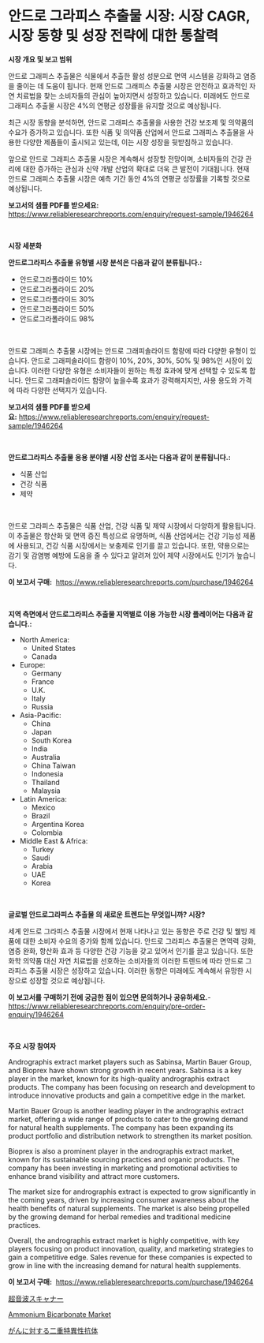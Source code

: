 <p><h1>안드로 그라피스 추출물 시장: 시장 CAGR, 시장 동향 및 성장 전략에 대한 통찰력</h1></p><p><strong>시장 개요 및 보고 범위</strong></p>
<p><p>안드로 그래피스 추출물은 식물에서 추출한 활성 성분으로 면역 시스템을 강화하고 염증을 줄이는 데 도움이 됩니다. 현재 안드로 그래피스 추출물 시장은 안전하고 효과적인 자연 치료법을 찾는 소비자들의 관심이 높아지면서 성장하고 있습니다. 미래에도 안드로 그래피스 추출물 시장은 4%의 연평균 성장률을 유지할 것으로 예상됩니다.</p><p>최근 시장 동향을 분석하면, 안드로 그래피스 추출물을 사용한 건강 보조제 및 의약품의 수요가 증가하고 있습니다. 또한 식품 및 의약품 산업에서 안드로 그래피스 추출물을 사용한 다양한 제품들이 출시되고 있는데, 이는 시장 성장을 뒷받침하고 있습니다.</p><p>앞으로 안드로 그래피스 추출물 시장은 계속해서 성장할 전망이며, 소비자들의 건강 관리에 대한 증가하는 관심과 신약 개발 산업의 확대로 더욱 큰 발전이 기대됩니다. 현재 안드로 그래피스 추출물 시장은 예측 기간 동안 4%의 연평균 성장률을 기록할 것으로 예상됩니다.</p></p>
<p><strong>보고서의 샘플 PDF를 받으세요:</strong> <a href="https://www.reliableresearchreports.com/enquiry/request-sample/1946264">https://www.reliableresearchreports.com/enquiry/request-sample/1946264</a></p>
<p>&nbsp;</p>
<p><strong>시장 세분화</strong></p>
<p><strong>안드로그라피스 추출물 유형별 시장 분석은 다음과 같이 분류됩니다.:</strong></p>
<p><ul><li>안드로그라폴라이드 10%</li><li>안드로그라폴라이드 20%</li><li>안드로그라폴라이드 30%</li><li>안드로그라폴라이드 50%</li><li>안드로그라폴라이드 98%</li></ul></p>
<p>&nbsp;</p>
<p><p>안드로 그래피스 추출물 시장에는 안드로 그래피솔라이드 함량에 따라 다양한 유형이 있습니다. 안드로 그래피솔라이드 함량이 10%, 20%, 30%, 50% 및 98%인 시장이 있습니다. 이러한 다양한 유형은 소비자들이 원하는 특정 효과에 맞게 선택할 수 있도록 합니다. 안드로 그래피솔라이드 함량이 높을수록 효과가 강력해지지만, 사용 용도와 가격에 따라 다양한 선택지가 있습니다.</p></p>
<p><strong>보고서의 샘플 PDF를 받으세요:</strong>&nbsp;<a href="https://www.reliableresearchreports.com/enquiry/request-sample/1946264">https://www.reliableresearchreports.com/enquiry/request-sample/1946264</a></p>
<p>&nbsp;</p>
<p><strong> 안드로그라피스 추출물 응용 분야별 시장 산업 조사는 다음과 같이 분류됩니다.:</strong></p>
<p><ul><li>식품 산업</li><li>건강 식품</li><li>제약</li></ul></p>
<p>&nbsp;</p>
<p><p>안드로 그라피스 추출물은 식품 산업, 건강 식품 및 제약 시장에서 다양하게 활용됩니다. 이 추출물은 항산화 및 면역 증진 특성으로 유명하며, 식품 산업에서는 건강 기능성 제품에 사용되고, 건강 식품 시장에서는 보충제로 인기를 끌고 있습니다. 또한, 약용으로는 감기 및 감염병 예방에 도움을 줄 수 있다고 알려져 있어 제약 시장에서도 인기가 높습니다.</p></p>
<p><strong>이 보고서 구매:</strong>&nbsp; <a href="https://www.reliableresearchreports.com/purchase/1946264">https://www.reliableresearchreports.com/purchase/1946264</a></p>
<p>&nbsp;</p>
<p><strong>지역 측면에서 안드로그라피스 추출물 지역별로 이용 가능한 시장 플레이어는 다음과 같습니다.:</strong></p>
<p><ul>
    <li>
        North America:
        <ul>
            <li>United States</li>
            <li>Canada</li>
        </ul>
    </li>
    <li>
        Europe:
        <ul>
            <li>Germany</li>
            <li>France</li>
            <li>U.K.</li>
            <li>Italy</li>
            <li>Russia</li>
        </ul>
    </li>
    <li>
        Asia-Pacific:
        <ul>
            <li>China</li>
            <li>Japan</li>
            <li>South Korea</li>
            <li>India</li>
            <li>Australia</li>
            <li>China Taiwan</li>
            <li>Indonesia</li>
            <li>Thailand</li>
            <li>Malaysia</li>
        </ul>
    </li>
    <li>
        Latin America:
        <ul>
            <li>Mexico</li>
            <li>Brazil</li>
            <li>Argentina Korea</li>
            <li>Colombia</li>
        </ul>
    </li>
    <li>
        Middle East & Africa:
        <ul>
            <li>Turkey</li>
            <li>Saudi</li>
            <li>Arabia</li>
            <li>UAE</li>
            <li>Korea</li>
        </ul>
    </li>
    </ul></p>
<p>&nbsp;</p>
<p><strong>글로벌 안드로그라피스 추출물 의 새로운 트렌드는 무엇입니까? 시장?</strong></p>
<p><p>세계 안드로 그라피스 추출물 시장에서 현재 나타나고 있는 동향은 주로 건강 및 웰빙 제품에 대한 소비자 수요의 증가와 함께 있습니다. 안드로 그라피스 추출물은 면역력 강화, 염증 완화, 항산화 효과 등 다양한 건강 기능을 갖고 있어서 인기를 끌고 있습니다. 또한 화학 의약품 대신 자연 치료법을 선호하는 소비자들의 이러한 트렌드에 따라 안드로 그라피스 추출물 시장은 성장하고 있습니다. 이러한 동향은 미래에도 계속해서 유망한 시장으로 성장할 것으로 예상됩니다.</p></p>
<p><strong>이 보고서를 구매하기 전에 궁금한 점이 있으면 문의하거나 공유하세요.</strong>- <a href="https://www.reliableresearchreports.com/enquiry/pre-order-enquiry/1946264">https://www.reliableresearchreports.com/enquiry/pre-order-enquiry/1946264</a></p>
<p>&nbsp;</p>
<p><strong>주요 시장 참여자</strong></p>
<p><p>Andrographis extract market players such as Sabinsa, Martin Bauer Group, and Bioprex have shown strong growth in recent years. Sabinsa is a key player in the market, known for its high-quality andrographis extract products. The company has been focusing on research and development to introduce innovative products and gain a competitive edge in the market.</p><p>Martin Bauer Group is another leading player in the andrographis extract market, offering a wide range of products to cater to the growing demand for natural health supplements. The company has been expanding its product portfolio and distribution network to strengthen its market position.</p><p>Bioprex is also a prominent player in the andrographis extract market, known for its sustainable sourcing practices and organic products. The company has been investing in marketing and promotional activities to enhance brand visibility and attract more customers.</p><p>The market size for andrographis extract is expected to grow significantly in the coming years, driven by increasing consumer awareness about the health benefits of natural supplements. The market is also being propelled by the growing demand for herbal remedies and traditional medicine practices.</p><p>Overall, the andrographis extract market is highly competitive, with key players focusing on product innovation, quality, and marketing strategies to gain a competitive edge. Sales revenue for these companies is expected to grow in line with the increasing demand for natural health supplements.</p></p>
<p><strong>이 보고서 구매:</strong>&nbsp;&nbsp;<a href="https://www.reliableresearchreports.com/purchase/1946264">https://www.reliableresearchreports.com/purchase/1946264</a></p>
<p><p><a href="https://github.com/EstaSprer20231/Market-Research-Report-List-1/blob/main/43455357977.md">超音波スキャナー</a></p><p><a href="https://extreme-scabiosa-c81.notion.site/Ammonium-Bicarbonate-Market-Size-Market-Trends-and-Growth-Outlook-forecasted-for-period-from-2024--56d4177745c44a67b9610a3b042d4f95">Ammonium Bicarbonate Market</a></p><p><a href="https://github.com/vlcostes/Market-Research-Report-List-1/blob/main/42454697976.md">がんに対する二重特異性抗体</a></p></p>
